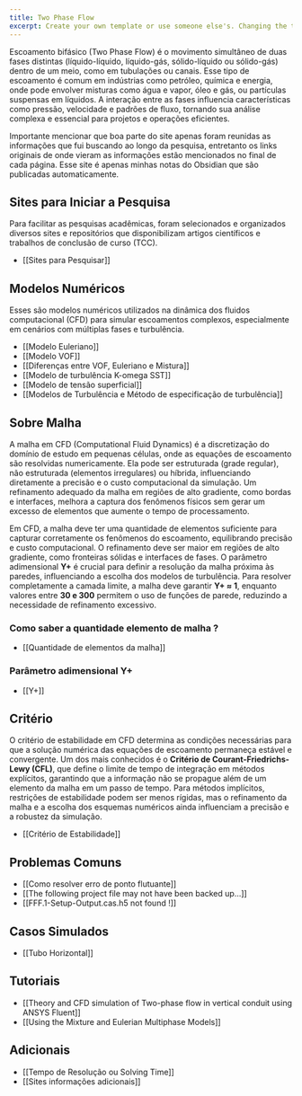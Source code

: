 ```yaml
---
title: Two Phase Flow
excerpt: Create your own template or use someone else's. Changing the template is a matter of updating one line
---
```

Escoamento bifásico (Two Phase Flow) é o movimento simultâneo de duas fases distintas (líquido-líquido, líquido-gás, sólido-líquido ou sólido-gás) dentro de um meio, como em tubulações ou canais. Esse tipo de escoamento é comum em indústrias como petróleo, química e energia, onde pode envolver misturas como água e vapor, óleo e gás, ou partículas suspensas em líquidos. A interação entre as fases influencia características como pressão, velocidade e padrões de fluxo, tornando sua análise complexa e essencial para projetos e operações eficientes. 

Importante mencionar que boa parte do site apenas foram reunidas as informações que fui buscando ao longo da pesquisa, entretanto os links originais de onde vieram as informações estão mencionados no final de cada página. Esse site é apenas minhas notas do Obsidian que são publicadas automaticamente. 
## Sites para Iniciar a Pesquisa
Para facilitar as pesquisas acadêmicas, foram selecionados e organizados diversos sites e repositórios que disponibilizam artigos científicos e trabalhos de conclusão de curso (TCC).
- [[Sites para Pesquisar]]
## Modelos Numéricos 
Esses são modelos numéricos utilizados na dinâmica dos fluidos computacional (CFD) para simular escoamentos complexos, especialmente em cenários com múltiplas fases e turbulência.
- [[Modelo Euleriano]]
- [[Modelo VOF]]
- [[Diferenças entre VOF, Euleriano e Mistura]]
- [[Modelo de turbulência K-omega SST]]
- [[Modelo de tensão superficial]]
- [[Modelos de Turbulência e Método de especificação de turbulência]]
## Sobre Malha 
A malha em CFD (Computational Fluid Dynamics) é a discretização do domínio de estudo em pequenas células, onde as equações de escoamento são resolvidas numericamente. Ela pode ser estruturada (grade regular), não estruturada (elementos irregulares) ou híbrida, influenciando diretamente a precisão e o custo computacional da simulação. Um refinamento adequado da malha em regiões de alto gradiente, como bordas e interfaces, melhora a captura dos fenômenos físicos sem gerar um excesso de elementos que aumente o tempo de processamento.

Em CFD, a malha deve ter uma quantidade de elementos suficiente para capturar corretamente os fenômenos do escoamento, equilibrando precisão e custo computacional. O refinamento deve ser maior em regiões de alto gradiente, como fronteiras sólidas e interfaces de fases. O parâmetro adimensional **Y+** é crucial para definir a resolução da malha próxima às paredes, influenciando a escolha dos modelos de turbulência. Para resolver completamente a camada limite, a malha deve garantir **Y+ ≈ 1**, enquanto valores entre **30 e 300** permitem o uso de funções de parede, reduzindo a necessidade de refinamento excessivo.
### Como saber a quantidade elemento de malha ?
- [[Quantidade de elementos da malha]]
### Parâmetro adimensional Y+
- [[Y+]]
## Critério
O critério de estabilidade em CFD determina as condições necessárias para que a solução numérica das equações de escoamento permaneça estável e convergente. Um dos mais conhecidos é o **Critério de Courant-Friedrichs-Lewy (CFL)**, que define o limite de tempo de integração em métodos explícitos, garantindo que a informação não se propague além de um elemento da malha em um passo de tempo. Para métodos implícitos, restrições de estabilidade podem ser menos rígidas, mas o refinamento da malha e a escolha dos esquemas numéricos ainda influenciam a precisão e a robustez da simulação.
- [[Critério de Estabilidade]]
## Problemas Comuns
- [[Como resolver erro de ponto flutuante]]
- [[The following project file may not have been backed up...]]
- [[FFF.1-Setup-Output.cas.h5 not found !]]
## Casos Simulados
- [[Tubo Horizontal]]
## Tutoriais
- [[Theory and CFD simulation of Two-phase flow in vertical conduit using ANSYS Fluent]]
- [[Using the Mixture and Eulerian Multiphase Models]]
## Adicionais
- [[Tempo de Resolução ou Solving Time]]
- [[Sites informações adicionais]]
